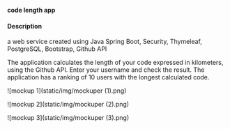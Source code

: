 **code length app**

#### Description

a web service created using Java Spring Boot, Security, Thymeleaf, PostgreSQL, Bootstrap, Github API

The application calculates the length of your code expressed in kilometers, using the Github API. Enter your username and check the result. The application has a ranking of 10 users with the longest calculated code.

![mockup 1](static/img/mockuper (1).png)

![mockup 2](static/img/mockuper (2).png)

![mockup 3](static/img/mockuper (3).png)
